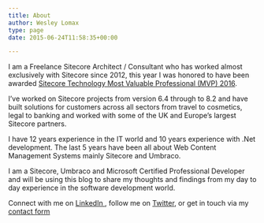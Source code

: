 ```yaml
---
title: About
author: Wesley Lomax
type: page
date: 2015-06-24T11:58:35+00:00

---
```

I am a Freelance Sitecore Architect / Consultant who has worked almost exclusively with Sitecore since 2012, this year I was honored to have been awarded [Sitecore Technology Most Valuable Professional (MVP) 2016][1].

I&#8217;ve worked on Sitecore projects from version 6.4 through to 8.2 and have built solutions for customers across all sectors from travel to cosmetics, legal to banking and worked with some of the UK and Europe&#8217;s largest Sitecore partners.

I have 12 years experience in the IT world and 10 years experience with .Net development. The last 5 years have been all about Web Content Management Systems mainly Sitecore and Umbraco.

I am a Sitecore, Umbraco and Microsoft Certified Professional Developer and will be using this blog to share my thoughts and findings from my day to day experience in the software development world.

Connect with me on <a href="https://uk.linkedin.com/in/wglomax" target="_blank">LinkedIn </a>, follow me on <a href="https://twitter.com/WesleyLomax" target="_blank">Twitter</a>, or get in touch via my [contact form][2]

 [1]: http://blog.wesleylomax.co.uk/2016/02/26/sitecore-technology-mvp-2016/
 [2]: http://blog.wesleylomax.co.uk/contact/